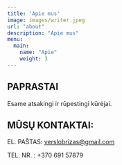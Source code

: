 ```yaml
---
title: 'Apie mus'
image: images/writer.jpeg
url: "about"
description: "Apie mus"
menu:
  main:
    name: "Apie"
    weight: 3
---
```


## PAPRASTAI

Esame atsakingi ir rūpestingi kūrėjai.



## MŪSŲ KONTAKTAI:

EL. PAŠTAS: verslobrizas@gmail.com

TEL. NR. : +370 691 57879



